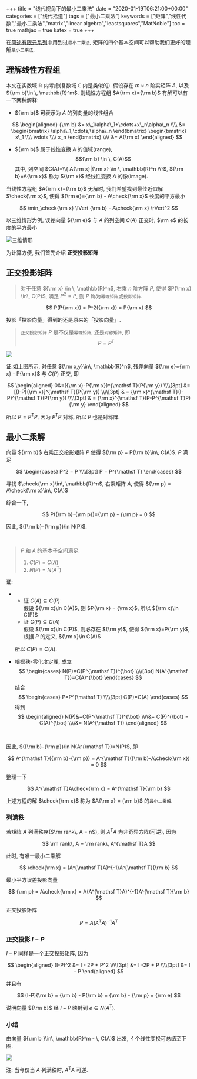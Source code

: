 +++
title = "线代视角下的最小二乘法"
date = "2020-01-19T06:21:00+00:00"
categories = ["线代拾遗"]
tags = ["最小二乘法"]
keywords = ["矩阵","线性代数","最小二乘法","matrix","linear algebra","leastsquares","MatNoble"]
toc = true
mathjax = true
katex = true
+++

在[简述有限元系列](https://matnoble.me/categories/%E7%AE%80%E8%BF%B0%E6%9C%89%E9%99%90%E5%85%83/)中用到过`最小二乘法`, 矩阵的四个基本空间可以帮助我们更好的理解`最小二乘法`.

## 理解线性方程组

本文在实数域 $\mathbb{R}$ 内考虑(复数域 $\mathbb{C}$ 内是类似的). 假设存在 $m\times n$ 阶实矩阵 $A$, 以及 ${\rm b}\in \, \mathbb{R}^m$. 则线性方程组 $A{\rm x}={\rm b}$ 有解可以有一下两种解释:

- ${\rm b}$ 可表示为 $A$ 的列向量的线性组合

$$
\begin{aligned}
{\rm b} &= x\_1\alpha\_1+\cdots+x\_n\alpha\_n \\\\ &=
\begin{bmatrix}
\alpha\_1,\cdots,\alpha\_n
\end{bmatrix}
\begin{bmatrix}
x\_1 \\\\ \vdots \\\\ x_n
\end{bmatrix} \\\\ &= A{\rm x}
\end{aligned}
$$

- ${\rm b}$ 属于线性变换 $A$ 的值域(range),
   $${\rm b} \in \, C(A)$$
   其中, 列空间 $C(A)=\\{ A{\rm x}|{\rm x} \in \, \mathbb{R}^n \\}$, ${\rm b}=A{\rm x}$ 称为 ${\rm x}$ 经线性变换 $A$ 的像(image).

当线性方程组 $A{\rm x}={\rm b}$ 无解时, 我们希望找到最佳近似解 $\check{\rm x}$, 使得 ${\rm e}={\rm b} - A\check{\rm x}$ 长度的平方最小

$$
\min_\check{\rm x} \lVert {\rm b} - A\check{\rm x} \rVert^2
$$

以三维情形为例, 误差向量 ${\rm e}$ 与 $A$ 的列空间 $C(A)$ 正交时, $\rm e$ 的长度的平方最小

![三维情形](https://imgkr.cn-bj.ufileos.com/390fed52-66a6-4c8f-80b1-366e381e2724.png)


为计算方便, 我们首先介绍 **正交投影矩阵**

## 正交投影矩阵

> 对于任意 ${\rm x} \in \, \mathbb{R}^n$, 右乘 $n$ 阶方阵 $P$, 使得 $P{\rm x} \in\, C(P)$, 满足 $P^2=P$, 则 $P$ 称为`幂等矩阵`或`投影矩阵`.

$$
P(P{\rm x}) = P^2({\rm x}) = P{\rm x}
$$

投影「投影向量」得到的还是原来的「投影向量」.

> `正交投影矩阵` $P$ 是不仅是`幂等矩阵`, 还是`对称矩阵`, 即
> $$ P = P^{\mathsf T} $$

![](https://imgkr.cn-bj.ufileos.com/b0b4f944-6b71-4b38-b89b-3bff3bfb6bc5.png)


证:如上图所示, 对任意 ${\rm x,y}\in\, \mathbb{R}^n$, 残差向量 ${\rm e}={\rm x} - P{\rm x}$ 与 $C(P)$ 正交, 即

$$
\begin{aligned}
0&=({\rm x}-P{\rm x})^{\mathsf T}(P{\rm y}) \\\\[3pt]
&= [(I-P){\rm x}]^{\mathsf T}(P{\rm y}) \\\\[3pt]
& = {\rm x}^{\mathsf T}(I-P)^{\mathsf T}(P{\rm y}) \\\\[3pt]
& = {\rm x}^{\mathsf T}(P-P^{\mathsf T}P){\rm y}
\end{aligned}
$$

所以 $P=P^{\mathsf T}P$, 因为 $P^{\mathsf T}P$ 对称, 所以 $P$ 也是对称阵.

## 最小二乘解

向量 ${\rm b}$ 右乘正交投影矩阵 $P$ 使得 ${\rm p}  = P{\rm b}\in\, C(A)$. $P$ 满足

$$
\begin{cases}
P^2 = P \\\\[3pt]
P = P^{\mathsf T}
\end{cases}
$$

寻找 $\check{\rm x}\in\, \mathbb{R}^n$, 右乘矩阵 $A$, 使得 ${\rm p} = A\check{\rm x}\in\, C(A)$

综合一下,

$$
P({\rm b}-{\rm p})={\rm p} - {\rm p} = 0
$$

因此, $({\rm b}-{\rm p})\in N(P)$.

<br />

> $P$ 和 $A$ 的基本子空间满足:
>
> 1. $C(P)=C(A)$
> 2. $N(P)=N(A^{\mathsf T})$

证:

- 
   - 证 $C(A)\subseteq C(P)$  
      假设 ${\rm x}\in C(A)$, 则 $P{\rm x} = {\rm x}$, 所以 ${\rm x}\in C(P)$
   - 证 $C(P)\subseteq C(A)$  
      假设 ${\rm x}\in C(P)$, 则必存在 ${\rm y}$, 使得 ${\rm x}=P{\rm y}$, 根据 $P$ 的定义, ${\rm x}\in C(A)$  
	  
    所以 $C(P)=C(A)$.

- 根据秩-零化度定理, 成立
   $$
   \begin{cases}
   N(P)=C(P^{\mathsf T})^{\bot} \\\\[3pt] N(A^{\mathsf T})=C(A)^{\bot}
   \end{cases}
   $$
   结合
   $$
   \begin{cases}
   P=P^{\mathsf T} \\\\[3pt] C(P)=C(A)
   \end{cases}
   $$
   得到
   $$
   \begin{aligned}
   N(P)&=C(P^{\mathsf T})^{\bot} \\\\&= C(P)^{\bot} = C(A)^{\bot} \\\\&= N(A^{\mathsf T})
   \end{aligned}
   $$

<br />

因此, $({\rm b}-{\rm p})\in N(A^{\mathsf T})=N(P)$, 即

$$
A^{\mathsf T}({\rm b}-{\rm p}) = A^{\mathsf T}({\rm b}-A\check{\rm x}) = 0
$$

整理一下

$$
A^{\mathsf T}A\check{\rm x} = A^{\mathsf T}{\rm b}
$$

上述方程的解 $\check{\rm x}$ 称为 $A{\rm x} = {\rm b}$ 的`最小二乘解`.

### 列满秩

若矩阵 $A$ 列满秩序($\rm rank\, A = n$), 则 $A^{\mathsf T}A$ 为非奇异方阵(可逆), 因为

$$
\rm rank\, A = \rm rank\, A^{\mathsf T}A
$$

此时, 有唯一最小二乘解

$$
\check{\rm x} = (A^{\mathsf T}A)^{-1}A^{\mathsf T}{\rm b}
$$

最小平方误差投影向量

$$
{\rm p} = A\check{\rm x} = A(A^{\mathsf T}A)^{-1}A^{\mathsf T}{\rm b}
$$

正交投影矩阵

$$
P = A(A^{\mathsf T}A)^{-1}A^{\mathsf T}
$$

### 正交投影 $I-P$

$I-P$ 同样是一个正交投影矩阵, 因为

$$
\begin{aligned}
(I-P)^2 &= I - 2P + P^2 \\\\[3pt] &= I -2P + P  \\\\[3pt] &= I - P
\end{aligned}
$$

并且有

$$
(I-P){\rm b} = {\rm b}  - P{\rm b} = {\rm b} - {\rm p} = {\rm e}
$$

说明向量 ${\rm b}$ 经 $I-P$ 映射到 $e \in N(A^{\mathsf T})$.

### 小结

由向量 ${\rm b }\in\, \mathbb{R}^m - \, C(A)$ 出发, ４个线性变换可总结至下图.

![](https://imgkr.cn-bj.ufileos.com/c90892a5-d7e5-4d69-9a87-e4d5dabfcd71.png)

注: 当今仅当 $A$ 列满秩时, $A^{\mathsf T}A$ 可逆.

<br />
